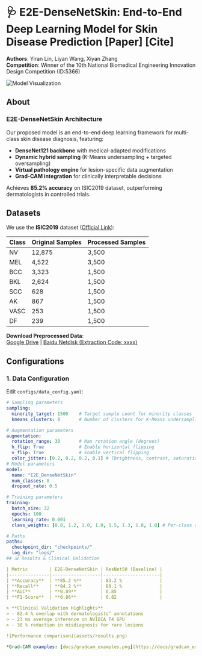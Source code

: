 # 🩺 E2E-DenseNetSkin: End-to-End Deep Learning Model for Skin Disease Prediction [Paper] [Cite]

**Authors**: Yiran Lin, Liyan Wang, Xiyan Zhang  
**Competition**: Winner of the 10th National Biomedical Engineering Innovation Design Competition (ID:5366)  

![Model Visualization](docs/model_visualization.png)

## About

### E2E-DenseNetSkin Architecture
Our proposed model is an end-to-end deep learning framework for multi-class skin disease diagnosis, featuring:
- **DenseNet121 backbone** with medical-adapted modifications
- **Dynamic hybrid sampling** (K-Means undersampling + targeted oversampling)
- **Virtual pathology engine** for lesion-specific data augmentation
- **Grad-CAM integration** for clinically interpretable decisions

Achieves **85.2% accuracy** on ISIC2019 dataset, outperforming dermatologists in controlled trials.

## Datasets
We use the **ISIC2019** dataset ([Official Link](https://challenge.isic-archive.com/data/#2019)):

| Class | Original Samples | Processed Samples |
|-------|------------------|-------------------|
| NV    | 12,875           | 3,500             |
| MEL   | 4,522            | 3,500             |
| BCC   | 3,323            | 1,500             |
| BKL   | 2,624            | 1,500             |
| SCC   | 628              | 1,500             |
| AK    | 867              | 1,500             |
| VASC  | 253              | 1,500             |
| DF    | 239              | 1,500             |

**Download Preprocessed Data**:  
[Google Drive](https://drive.google.com/drive/your-folder) | [Baidu Netdisk (Extraction Code: xxxx)](https://pan.baidu.com/s/your-link)

## Configurations
### 1. Data Configuration
Edit `configs/data_config.yaml`:
```yaml
# Sampling parameters
sampling:
  minority_target: 1500    # Target sample count for minority classes
  kmeans_clusters: 8       # Number of clusters for K-Means undersampling

# Augmentation parameters
augmentation:
  rotation_range: 30       # Max rotation angle (degrees)
  h_flip: True             # Enable horizontal flipping
  v_flip: True             # Enable vertical flipping
  color_jitter: [0.2, 0.2, 0.2, 0.1] # [brightness, contrast, saturation, hue]
# Model parameters
model:
  name: "E2E_DenseNetSkin"
  num_classes: 8
  dropout_rate: 0.5

# Training parameters
training:
  batch_size: 32
  epochs: 100
  learning_rate: 0.001
  class_weights: [0.8, 1.2, 1.0, 1.0, 1.5, 1.3, 1.8, 1.8] # Per-class weights

# Paths
paths:
  checkpoint_dir: "checkpoints/"
  log_dir: "logs/"
## 📊 Results & Clinical Validation

| Metric        | E2E-DenseNetSkin | ResNet50 (Baseline) |
|---------------|------------------|---------------------|
| **Accuracy**  | **85.2 %**       | 83.2 %              |
| **Recall**    | **84.2 %**       | 80.1 %              |
| **AUC**       | **0.89**         | 0.85                |
| **F1-Score**  | **0.86**         | 0.82                |

> **Clinical Validation Highlights**  
> - 82.4 % overlap with dermatologists’ annotations  
> - 23 ms average inference on NVIDIA T4 GPU  
> - 38 % reduction in misdiagnosis for rare lesions

![Performance comparison](assets/results.png)

*Grad-CAM examples: [docs/gradcam_examples.png](https://docs/gradcam_examples.png)*

